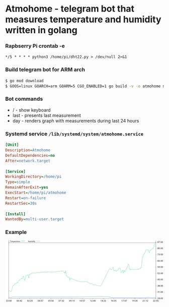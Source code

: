 # Atmohome - telegram bot that measures temperature and humidity written in golang

### Rapbserry Pi crontab -e
```
*/5 * * * * python3 /home/pi/dht22.py > /dev/null 2>&1
```

### Build telegram bot for ARM arch
```bash
$ go mod download
$ GOOS=linux GOARCH=arm GOARM=5 CGO_ENABLED=1 go build -v -o atmohome main.go
```

### Bot commands
* / - show keyboard
* last - presents last measurement
* day - renders graph with measurements during last 24 hours

### Systemd service `/lib/systemd/system/atmohome.service`
```ini
[Unit]
Description=Atmohome
DefaultDependencies=no
After=network.target

[Service]
WorkingDirectory=/home/pi
Type=simple
RemainAfterExit=yes
ExecStart=/home/pi/atmohome
Restart=on-failure
RestartSec=30s

[Install]
WantedBy=multi-user.target
```

### Example
![](output.png)
